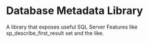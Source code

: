 # Database Metadata Library

A library that exposes useful SQL Server Features like sp_describe_first_result set and the like.